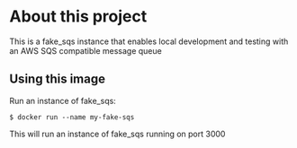 # About this project

This is a fake_sqs instance that enables local development and testing with an AWS SQS compatible message queue

## Using this image

Run an instance of fake_sqs:

```console
$ docker run --name my-fake-sqs
```

This will run an instance of fake_sqs running on port 3000


